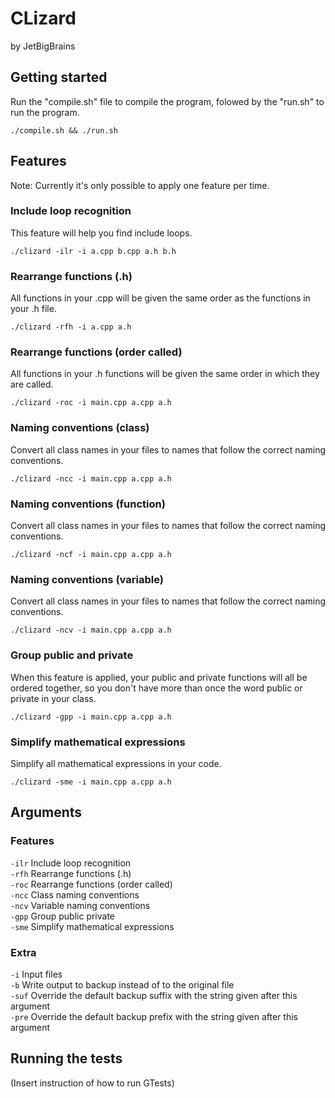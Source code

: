 # CLizard
by JetBigBrains

## Getting started
Run the "compile.sh" file to compile the program, folowed by the "run.sh" to run the program. 

```
./compile.sh && ./run.sh
```

## Features
Note: Currently it's only possible to apply one feature per time.
### Include loop recognition
This feature will help you find include loops.

```
./clizard -ilr -i a.cpp b.cpp a.h b.h
```

### Rearrange functions (.h)
All functions in your .cpp will be given the same order as the functions in your .h file.

```
./clizard -rfh -i a.cpp a.h
```

### Rearrange functions (order called)
All functions in your .h functions will be given the same order in which they are called. 

```
./clizard -roc -i main.cpp a.cpp a.h
```

### Naming conventions (class)
Convert all class names in your files to names that follow the correct naming conventions.

```
./clizard -ncc -i main.cpp a.cpp a.h
```

### Naming conventions (function)
Convert all class names in your files to names that follow the correct naming conventions.

```
./clizard -ncf -i main.cpp a.cpp a.h
```

### Naming conventions (variable)
Convert all class names in your files to names that follow the correct naming conventions.

```
./clizard -ncv -i main.cpp a.cpp a.h
```

### Group public and private
When this feature is applied, your public and private functions will all be ordered together, so you don't have more than once the word public or private in your class.

```
./clizard -gpp -i main.cpp a.cpp a.h
```

### Simplify mathematical expressions
Simplify all mathematical expressions in your code.
```
./clizard -sme -i main.cpp a.cpp a.h
```

## Arguments
### Features
`-ilr`  Include loop recognition <br>
`-rfh`  Rearrange functions (.h) <br>
`-roc`  Rearrange functions (order called) <br>
`-ncc`  Class naming conventions <br>
`-ncv`  Variable naming conventions <br>
`-gpp`  Group public private <br>
`-sme`  Simplify mathematical expressions <br>
### Extra
`-i`    Input files <br>
`-b`    Write output to backup instead of to the original file <br>
`-suf`  Override the default backup suffix with the string given after this argument <br>
`-pre`  Override the default backup prefix with the string given after this argument <br>

## Running the tests
(Insert instruction of how to run GTests)
